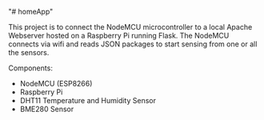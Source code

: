 "# homeApp" 

This project is to connect the NodeMCU microcontroller to a local Apache Webserver hosted on a Raspberry Pi running Flask. The NodeMCU connects via wifi and reads JSON packages to start sensing from one or all the sensors.

Components: 
- NodeMCU (ESP8266)
- Raspberry Pi
- DHT11 Temperature and Humidity Sensor
- BME280 Sensor

